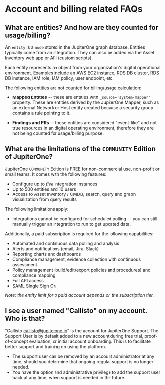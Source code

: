 # Account and billing related FAQs

## What are entities? And how are they counted for usage/billing?

An `entity` is a `node` stored in the JupiterOne graph database. Entities
typically come from an integration. They can also be added via the Asset
Inventory web app or API (custom scripts).

Each entity represents an object from your organization's digital operational
environment. Examples include an AWS EC2 instance, RDS DB cluster, RDS DB
instance, IAM role, IAM policy, user endpoint, etc.

The following entities are not counted for billing/usage calculation:

- **Mapped Entities** -- these are entities with `_source='system-mapper'`
  property. These are entities derived by the JupiterOne Mapper, such as an
  external Network or Host entity created because a security group contains a
  rule pointing to it.

- **Findings and PRs** -- these entities are considered "event-like" and not
  true resources in an digital operating environment, therefore they are not
  being counted for usage/billing purpose.

## What are the limitations of the `COMMUNITY` Edition of JupiterOne? 

JupiterOne `COMMUNITY` Edition is FREE for non-commercial use, non-profit or
small teams. It comes with the following features:

- Configure up to *five* integration instances
- Up to 500 entities and 10 users
- Access to Asset Inventory / CMDB, search, query and graph visualization from
  query results

The following limitations apply:

- Integrations cannot be configured for scheduled polling -- you can still
  manually trigger an integration to run to get updated data.

Additionally, a paid subscription is required for the following capabilities:

- Automated and continuous data polling and analysis
- Alerts and notifications (email, Jira, Slack)
- Reporting charts and dashboards
- Compliance management, evidence collection with continuous assessment
- Policy management (build/edit/export policies and procedures) and compliance
  mapping
- Full API access
- SAML Single Sign On

_Note: the entity limit for a paid account depends on the subscription tier._

## I see a user named "Callisto" on my account. Who is that?

"Callisto <callisto@jupiterone.io>" is the account for JupiterOne Support. The
Support User is by default added to a new account during free trial,
proof-of-concept evaluation, or initial account onboarding. This is to
facilitate better support and training on using the platform.

- The support user can be removed by an account administrator at any time,
  should you determine that ongoing regular support is no longer needed.
- You have the option and administrative privilege to add the support user back
  at any time, when support is needed in the future.
  